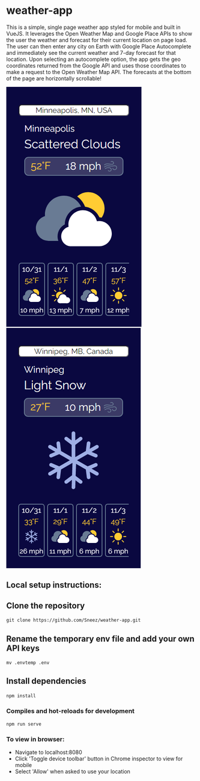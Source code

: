 # weather-app

This is a simple, single page weather app styled for mobile and built in VueJS. It leverages the Open Weather Map and
Google Place APIs to show the user the weather and forecast for their current location on page load. The user can then
enter any city on Earth with Google Place Autocomplete and immediately see the current weather and 7-day forecast for that
location. Upon selecting an autocomplete option, the app gets the geo coordinates returned from the Google API and uses
those coordinates to make a request to the Open Weather Map API. The forecasts at the bottom of the page are horizontally
scrollable!

![Alt text](./src/assets/examples/minneapolis.PNG?raw=true "Minneapolis")
![Alt text](./src/assets/examples/winnipeg.PNG?raw=true "Winnipeg")

## Local setup instructions:

## Clone the repository
```
git clone https://github.com/Sneez/weather-app.git
```

## Rename the temporary env file and add your own API keys
```
mv .envtemp .env
```

## Install dependencies
```
npm install
```

### Compiles and hot-reloads for development
```
npm run serve
```

### To view in browser:

- Navigate to localhost:8080
- Click 'Toggle device toolbar' button in Chrome inspector to view for mobile
- Select 'Allow' when asked to use your location
